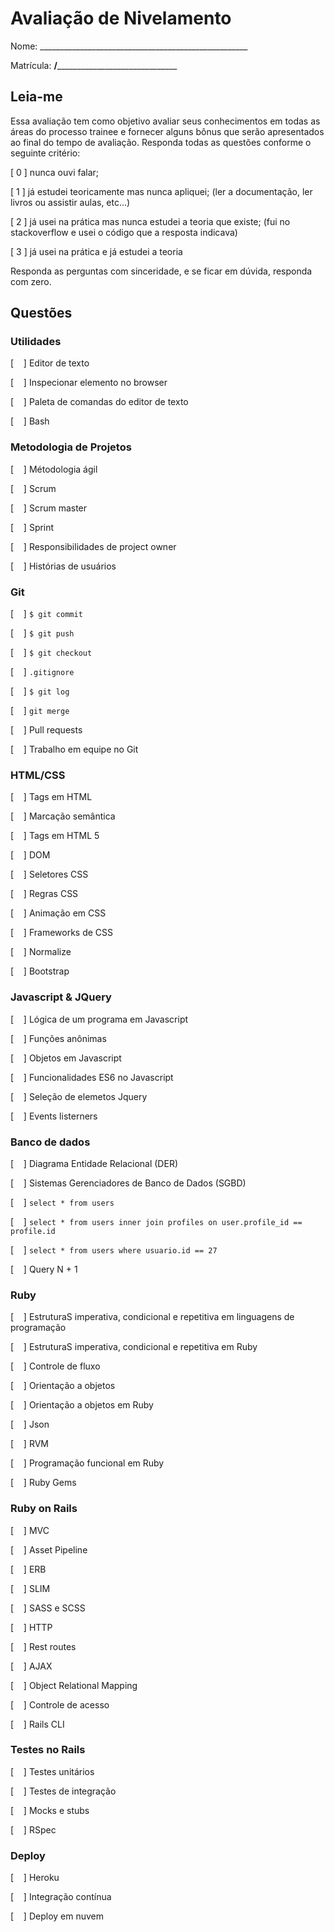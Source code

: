 # Avaliação de Nivelamento

Nome: ____________________________________________________

Matrícula: ________/______________________________________

## Leia-me

Essa avaliação tem como objetivo avaliar seus conhecimentos em todas as áreas
do processo trainee e fornecer alguns bônus que serão apresentados ao final do
tempo de avaliação. Responda todas as questões conforme o seguinte critério:

[ 0 ] nunca ouvi falar;

[ 1 ] já estudei teoricamente mas nunca apliquei; (ler a documentação, ler
livros ou assistir aulas, etc...)

[ 2 ] já usei na prática mas nunca estudei a teoria que existe; (fui no
stackoverflow e usei o código que a resposta indicava)

[ 3 ] já usei na prática e já estudei a teoria

Responda as perguntas com sinceridade, e se ficar em dúvida, responda com zero.

## Questões

### Utilidades

[&nbsp;&nbsp;&nbsp;&nbsp;] Editor de texto

[&nbsp;&nbsp;&nbsp;&nbsp;] Inspecionar elemento no browser

[&nbsp;&nbsp;&nbsp;&nbsp;] Paleta de comandas do editor de texto

[&nbsp;&nbsp;&nbsp;&nbsp;] Bash

### Metodologia de Projetos

[&nbsp;&nbsp;&nbsp;&nbsp;] Métodologia ágil

[&nbsp;&nbsp;&nbsp;&nbsp;] Scrum

[&nbsp;&nbsp;&nbsp;&nbsp;] Scrum master

[&nbsp;&nbsp;&nbsp;&nbsp;] Sprint

[&nbsp;&nbsp;&nbsp;&nbsp;] Responsibilidades de project owner

[&nbsp;&nbsp;&nbsp;&nbsp;] Histórias de usuários

### Git

[&nbsp;&nbsp;&nbsp;&nbsp;] `$ git commit`

[&nbsp;&nbsp;&nbsp;&nbsp;] `$ git push`

[&nbsp;&nbsp;&nbsp;&nbsp;] `$ git checkout`

[&nbsp;&nbsp;&nbsp;&nbsp;] `.gitignore`

[&nbsp;&nbsp;&nbsp;&nbsp;] `$ git log`

[&nbsp;&nbsp;&nbsp;&nbsp;] `git merge`

[&nbsp;&nbsp;&nbsp;&nbsp;] Pull requests

[&nbsp;&nbsp;&nbsp;&nbsp;] Trabalho em equipe no Git

### HTML/CSS

[&nbsp;&nbsp;&nbsp;&nbsp;] Tags em HTML

[&nbsp;&nbsp;&nbsp;&nbsp;] Marcação semântica

[&nbsp;&nbsp;&nbsp;&nbsp;] Tags em HTML 5

[&nbsp;&nbsp;&nbsp;&nbsp;] DOM

[&nbsp;&nbsp;&nbsp;&nbsp;] Seletores CSS

[&nbsp;&nbsp;&nbsp;&nbsp;] Regras CSS

[&nbsp;&nbsp;&nbsp;&nbsp;] Animação em CSS

[&nbsp;&nbsp;&nbsp;&nbsp;] Frameworks de CSS

[&nbsp;&nbsp;&nbsp;&nbsp;] Normalize

[&nbsp;&nbsp;&nbsp;&nbsp;] Bootstrap

### Javascript & JQuery

[&nbsp;&nbsp;&nbsp;&nbsp;] Lógica de um programa em Javascript

[&nbsp;&nbsp;&nbsp;&nbsp;] Funções anônimas

[&nbsp;&nbsp;&nbsp;&nbsp;] Objetos em Javascript

[&nbsp;&nbsp;&nbsp;&nbsp;] Funcionalidades ES6 no Javascript

[&nbsp;&nbsp;&nbsp;&nbsp;] Seleção de elemetos Jquery

[&nbsp;&nbsp;&nbsp;&nbsp;] Events listerners

### Banco de dados

[&nbsp;&nbsp;&nbsp;&nbsp;] Diagrama Entidade Relacional (DER)

[&nbsp;&nbsp;&nbsp;&nbsp;] Sistemas Gerenciadores de Banco de Dados (SGBD)

[&nbsp;&nbsp;&nbsp;&nbsp;] `select * from users`

[&nbsp;&nbsp;&nbsp;&nbsp;] `select * from users inner join profiles on
user.profile_id == profile.id`

[&nbsp;&nbsp;&nbsp;&nbsp;] `select * from users where usuario.id == 27`

[&nbsp;&nbsp;&nbsp;&nbsp;] Query N + 1

### Ruby

[&nbsp;&nbsp;&nbsp;&nbsp;] EstruturaS imperativa, condicional e repetitiva em
linguagens de programação

[&nbsp;&nbsp;&nbsp;&nbsp;] EstruturaS imperativa, condicional e repetitiva em
Ruby

[&nbsp;&nbsp;&nbsp;&nbsp;] Controle de fluxo

[&nbsp;&nbsp;&nbsp;&nbsp;] Orientação a objetos

[&nbsp;&nbsp;&nbsp;&nbsp;] Orientação a objetos em Ruby

[&nbsp;&nbsp;&nbsp;&nbsp;] Json

[&nbsp;&nbsp;&nbsp;&nbsp;] RVM

[&nbsp;&nbsp;&nbsp;&nbsp;] Programação funcional em Ruby

[&nbsp;&nbsp;&nbsp;&nbsp;] Ruby Gems

### Ruby on Rails

[&nbsp;&nbsp;&nbsp;&nbsp;] MVC

[&nbsp;&nbsp;&nbsp;&nbsp;] Asset Pipeline

[&nbsp;&nbsp;&nbsp;&nbsp;] ERB

[&nbsp;&nbsp;&nbsp;&nbsp;] SLIM

[&nbsp;&nbsp;&nbsp;&nbsp;] SASS e SCSS

[&nbsp;&nbsp;&nbsp;&nbsp;] HTTP

[&nbsp;&nbsp;&nbsp;&nbsp;] Rest routes

[&nbsp;&nbsp;&nbsp;&nbsp;] AJAX

[&nbsp;&nbsp;&nbsp;&nbsp;] Object Relational Mapping

[&nbsp;&nbsp;&nbsp;&nbsp;] Controle de acesso

[&nbsp;&nbsp;&nbsp;&nbsp;] Rails CLI

### Testes no Rails

[&nbsp;&nbsp;&nbsp;&nbsp;] Testes unitários

[&nbsp;&nbsp;&nbsp;&nbsp;] Testes de integração

[&nbsp;&nbsp;&nbsp;&nbsp;] Mocks e stubs

[&nbsp;&nbsp;&nbsp;&nbsp;] RSpec


### Deploy

[&nbsp;&nbsp;&nbsp;&nbsp;] Heroku

[&nbsp;&nbsp;&nbsp;&nbsp;] Integração contínua

[&nbsp;&nbsp;&nbsp;&nbsp;] Deploy em nuvem
